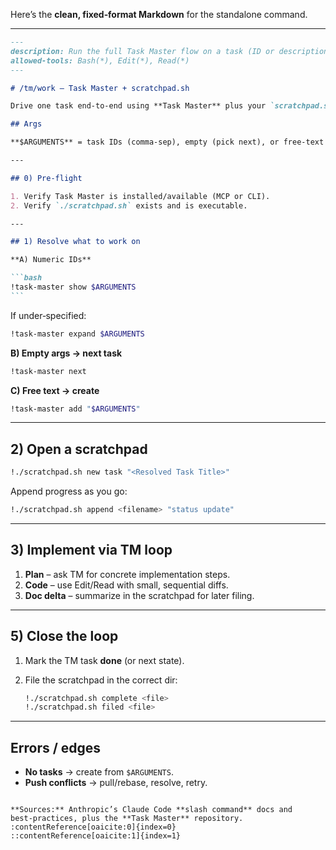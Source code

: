 Here’s the **clean, fixed‑format Markdown** for the standalone command.

---

````md
---
description: Run the full Task Master flow on a task (ID or description) and manage notes with scratchpad.sh
allowed-tools: Bash(*), Edit(*), Read(*)
---

# /tm/work — Task Master + scratchpad.sh

Drive one task end‑to‑end using **Task Master** plus your `scratchpad.sh` workflow.

## Args

**$ARGUMENTS** = task IDs (comma‑sep), empty (pick next), or free‑text (create task).

---

## 0) Pre‑flight

1. Verify Task Master is installed/available (MCP or CLI).
2. Verify `./scratchpad.sh` exists and is executable.

---

## 1) Resolve what to work on

**A) Numeric IDs**

```bash
!task-master show $ARGUMENTS
```
````

If under‑specified:

```bash
!task-master expand $ARGUMENTS
```

**B) Empty args → next task**

```bash
!task-master next
```

**C) Free text → create**

```bash
!task-master add "$ARGUMENTS"
```

---

## 2) Open a scratchpad

```bash
!./scratchpad.sh new task "<Resolved Task Title>"
```

Append progress as you go:

```bash
!./scratchpad.sh append <filename> "status update"
```

---

## 3) Implement via TM loop

1. **Plan** – ask TM for concrete implementation steps.
2. **Code** – use Edit/Read with small, sequential diffs.
3. **Doc delta** – summarize in the scratchpad for later filing.

---

## 5) Close the loop

1. Mark the TM task **done** (or next state).
2. File the scratchpad in the correct dir:

   ```bash
   !./scratchpad.sh complete <file>
   !./scratchpad.sh filed <file>
   ```

---

## Errors / edges

- **No tasks** → create from `$ARGUMENTS`.
- **Push conflicts** → pull/rebase, resolve, retry.

```

**Sources:** Anthropic’s Claude Code **slash command** docs and best‑practices, plus the **Task Master** repository. :contentReference[oaicite:0]{index=0}
::contentReference[oaicite:1]{index=1}
```
